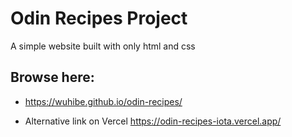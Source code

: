 # Odin Recipes Project

A simple website built with only html and css

## Browse here:

* https://wuhibe.github.io/odin-recipes/

* Alternative link on Vercel https://odin-recipes-iota.vercel.app/